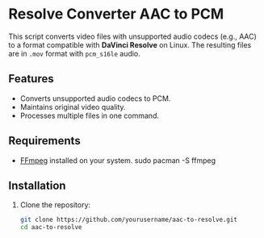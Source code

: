 # Resolve Converter AAC to PCM

This script converts video files with unsupported audio codecs (e.g., AAC) to a format compatible with **DaVinci Resolve** on Linux. The resulting files are in `.mov` format with `pcm_s16le` audio.

## Features
- Converts unsupported audio codecs to PCM.
- Maintains original video quality.
- Processes multiple files in one command.

## Requirements
- [FFmpeg](https://ffmpeg.org/download.html) installed on your system.
  sudo pacman -S ffmpeg

## Installation
1. Clone the repository:
   ```bash
   git clone https://github.com/yourusername/aac-to-resolve.git
   cd aac-to-resolve
